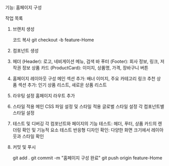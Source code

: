 기능: 홈페이지 구성

작업 목록

1. 브랜치 생성

   코드 복사
   git checkout -b feature-Home

2. 컴포넌트 생성

3. 헤더 (Header): 로고, 네비게이션 메뉴, 검색 바
   푸터 (Footer): 회사 정보, 링크, 저작권 정보
   상품 카드 (ProductCard): 이미지, 상품명, 가격, 장바구니 버튼

4. 홈페이지 레이아웃 구성
   메인 섹션 추가: 배너 이미지, 주요 카테고리 링크
   추천 상품 섹션 추가: 인기 상품 리스트, 새로운 상품 리스트

5. 라우팅 설정
   홈페이지 라우트 추가

6. 스타일 적용
   메인 CSS 파일 설정 및 스타일 적용
   글로벌 스타일 설정
   각 컴포넌트별 스타일 설정

7. 테스트 및 디버깅
   각 컴포넌트와 페이지의 기능 테스트: 헤더, 푸터, 상품 카드의 렌더링 확인 및 기능적 요소 테스트
   반응형 디자인 확인: 다양한 화면 크기에서 레이아웃과 스타일 확인

8. 커밋 및 푸시

   git add .
   git commit -m "홈페이지 구성 완료"
   git push origin feature-Home
